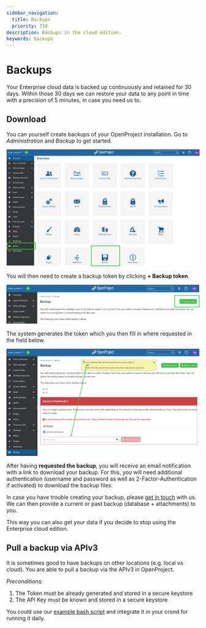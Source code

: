 ```yaml
---
sidebar_navigation:
  title: Backups
  priority: 710
description: Backups in the cloud edition.
keywords: backups
---
```


# Backups

Your Enterprise cloud data is backed up continuously and retained for 30 days.
Within those 30 days we can restore your data to any point in time with a precision of 5 minutes, in case you need us to.

## Download

You can yourself create backups of your OpenProject installation. Go to *Administration* and *Backup* to get started.

![administration-backup](administration-backup-2034314.png)

You will then need to create a backup token by clicking **+ Backup token**.

![create-backup-token](create-backup-token.png)

The system generates the token which you then fill in where requested in the field below.

![backup-code](backup-code.png)

After having **requested the backup**, you will receive an email notification with a link to download your backup. For this, you will need additional authentication (username and password as well as 2-Factor-Authentication if activated) to download the backup files.

In case you have trouble creating your backup, please [get in touch](mailto:support@openproject.com) with us. We can then provide a current or past backup (database + attachments) to you.

This way you can also get your data if you decide to stop using the Enterprise cloud edition.

## Pull a backup via APIv3

It is sometimes good to have backups on other locations (e.g. local vs cloud). You are able to pull a backup via the APIv3 in OpenProject.

*Preconditions:*

1. The Token must be already generated and stored in a secure keystore
2. The API Key must be known and stored in a secure keystore

You could use our [example bash script](/script/backup-via-apiv3.sh) and integrate it in your crond for running it daily.
